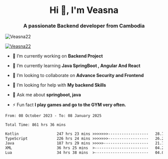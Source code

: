 <h1 align="center">Hi 👋, I'm Veasna</h1>
<h3 align="center">A passionate Backend developer from Cambodia</h3>

<p align="left"> <img src="https://komarev.com/ghpvc/?username=Veasna22&label=Profile%20views&color=0e75b6&style=flat" alt="Veasna22" /> </p>

<p align="left"> <a href="https://github.com/ryo-ma/github-profile-trophy"><img src="https://github-profile-trophy.vercel.app/?username=veasna22&theme=dracula" alt="Veasna22" /></a> </p>

- 🔭 I’m currently working on **Backend Project**

- 🌱 I’m currently learning **Java SpringBoot , Angular And React**

- 👯 I’m looking to collaborate on **Advance Security and Frontend**

- 🤝 I’m looking for help with **My backend Skills**

- 💬 Ask me about **springboot, java**

- ⚡ Fun fact **I play games and go to the GYM very often.**

<!--START_SECTION:waka-->

```txt
From: 08 October 2023 - To: 08 January 2025

Total Time: 861 hrs 36 mins

Kotlin                 247 hrs 23 mins >>>>>>>------------------   28.71 %
TypeScript             226 hrs 24 mins >>>>>>>------------------   26.28 %
Java                   187 hrs 29 mins >>>>>--------------------   21.76 %
XML                    36 hrs 25 mins  >------------------------   04.23 %
Lua                    34 hrs 38 mins  >------------------------   04.02 %
```

<!--END_SECTION:waka-->
